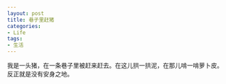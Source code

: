 ```yaml
---
layout: post
title: 巷子里赶猪
categories:
- Life
tags:
- 生活
---
```


我是一头猪，在一条巷子里被赶来赶去。在这儿拱一拱泥，在那儿啃一啃萝卜皮。反正就是没有安身之地。

